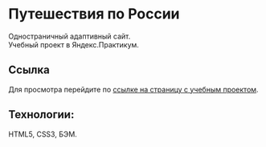# Путешествия по России
Одностраничный адаптивный сайт.  
Учебный проект в Яндекс.Практикум. 
## Ссылка
Для просмотра перейдите по 
[ссылке на страницу с учебным проектом](https://allaboo.github.io/travel-russia/).
## Технологии:
HTML5, CSS3, БЭМ.

